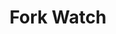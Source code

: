 ---
title: Fork Watch
description: Library for creating realtime offline-first applications with PWA, Service Workers, IndexedDB.
hero_image: 
categories:
  - Software Development
  - Platform Engineering
tags:
  - Open Source
  - SaaS: Software-as-a-Service
  - Developer Tool
  - Platform
  - TypeScript
  - MQTT
  - SST
  - Pulumi
  - IaaC
preview_link: replocal.app
github_link: 
---